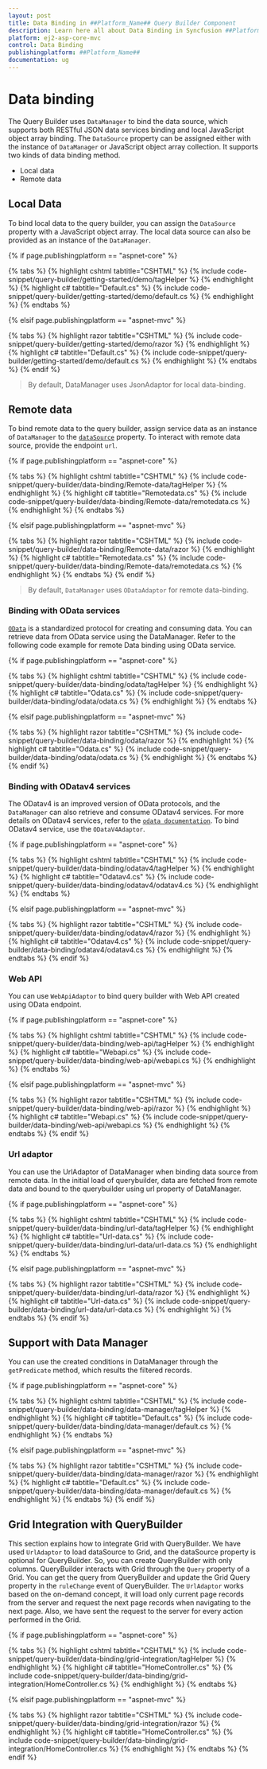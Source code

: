 ```yaml
---
layout: post
title: Data Binding in ##Platform_Name## Query Builder Component
description: Learn here all about Data Binding in Syncfusion ##Platform_Name## Query Builder component of Syncfusion Essential JS 2 and more.
platform: ej2-asp-core-mvc
control: Data Binding
publishingplatform: ##Platform_Name##
documentation: ug
---
```



# Data binding

The Query Builder uses `DataManager` to bind the data source, which supports both RESTful JSON data services binding and local JavaScript object array binding. The `DataSource` property can be assigned either with the instance of `DataManager` or JavaScript object array collection. It supports two kinds of data binding method.

* Local data
* Remote data

## Local Data

To bind local data to the query builder, you can assign the `DataSource` property with a JavaScript object array. The local data source can also be provided as an instance of the `DataManager`.

{% if page.publishingplatform == "aspnet-core" %}

{% tabs %}
{% highlight cshtml tabtitle="CSHTML" %}
{% include code-snippet/query-builder/getting-started/demo/tagHelper %}
{% endhighlight %}
{% highlight c# tabtitle="Default.cs" %}
{% include code-snippet/query-builder/getting-started/demo/default.cs %}
{% endhighlight %}
{% endtabs %}

{% elsif page.publishingplatform == "aspnet-mvc" %}

{% tabs %}
{% highlight razor tabtitle="CSHTML" %}
{% include code-snippet/query-builder/getting-started/demo/razor %}
{% endhighlight %}
{% highlight c# tabtitle="Default.cs" %}
{% include code-snippet/query-builder/getting-started/demo/default.cs %}
{% endhighlight %}
{% endtabs %}
{% endif %}



> By default, DataManager uses JsonAdaptor for local data-binding.

## Remote data

To bind remote  data to the query builder, assign service data as an instance of  `DataManager` to the [`dataSource`](https://ej2.syncfusion.com/documentation/api/query-builder/#datasource) property. To interact with remote data source, provide the endpoint `url`.

{% if page.publishingplatform == "aspnet-core" %}

{% tabs %}
{% highlight cshtml tabtitle="CSHTML" %}
{% include code-snippet/query-builder/data-binding/Remote-data/tagHelper %}
{% endhighlight %}
{% highlight c# tabtitle="Remotedata.cs" %}
{% include code-snippet/query-builder/data-binding/Remote-data/remotedata.cs %}
{% endhighlight %}
{% endtabs %}

{% elsif page.publishingplatform == "aspnet-mvc" %}

{% tabs %}
{% highlight razor tabtitle="CSHTML" %}
{% include code-snippet/query-builder/data-binding/Remote-data/razor %}
{% endhighlight %}
{% highlight c# tabtitle="Remotedata.cs" %}
{% include code-snippet/query-builder/data-binding/Remote-data/remotedata.cs %}
{% endhighlight %}
{% endtabs %}
{% endif %}



> By default, `DataManager` uses `ODataAdaptor` for remote data-binding.

### Binding with OData services

[`OData`](https://www.odata.org/documentation/odata-version-3-0/) is a standardized protocol for creating and consuming data. You can retrieve data from OData service using the DataManager. Refer to the following code example for remote Data binding using OData service.

{% if page.publishingplatform == "aspnet-core" %}

{% tabs %}
{% highlight cshtml tabtitle="CSHTML" %}
{% include code-snippet/query-builder/data-binding/odata/tagHelper %}
{% endhighlight %}
{% highlight c# tabtitle="Odata.cs" %}
{% include code-snippet/query-builder/data-binding/odata/odata.cs %}
{% endhighlight %}
{% endtabs %}

{% elsif page.publishingplatform == "aspnet-mvc" %}

{% tabs %}
{% highlight razor tabtitle="CSHTML" %}
{% include code-snippet/query-builder/data-binding/odata/razor %}
{% endhighlight %}
{% highlight c# tabtitle="Odata.cs" %}
{% include code-snippet/query-builder/data-binding/odata/odata.cs %}
{% endhighlight %}
{% endtabs %}
{% endif %}



### Binding with ODatav4 services

The ODatav4 is an improved version of OData protocols, and the `DataManager` can also retrieve and consume ODatav4 services. For more details on ODatav4 services, refer to the [`odata documentation`](http://docs.oasis-open.org/odata/odata/v4.0/errata03/os/complete/part1-protocol/odata-v4.0-errata03-os-part1-protocol-complete.html#_Toc453752197). To bind ODatav4 service, use the `ODataV4Adaptor`.

{% if page.publishingplatform == "aspnet-core" %}

{% tabs %}
{% highlight cshtml tabtitle="CSHTML" %}
{% include code-snippet/query-builder/data-binding/odatav4/tagHelper %}
{% endhighlight %}
{% highlight c# tabtitle="Odatav4.cs" %}
{% include code-snippet/query-builder/data-binding/odatav4/odatav4.cs %}
{% endhighlight %}
{% endtabs %}

{% elsif page.publishingplatform == "aspnet-mvc" %}

{% tabs %}
{% highlight razor tabtitle="CSHTML" %}
{% include code-snippet/query-builder/data-binding/odatav4/razor %}
{% endhighlight %}
{% highlight c# tabtitle="Odatav4.cs" %}
{% include code-snippet/query-builder/data-binding/odatav4/odatav4.cs %}
{% endhighlight %}
{% endtabs %}
{% endif %}



### Web API

You can use `WebApiAdaptor` to bind query builder with Web API created using OData endpoint.

{% if page.publishingplatform == "aspnet-core" %}

{% tabs %}
{% highlight cshtml tabtitle="CSHTML" %}
{% include code-snippet/query-builder/data-binding/web-api/tagHelper %}
{% endhighlight %}
{% highlight c# tabtitle="Webapi.cs" %}
{% include code-snippet/query-builder/data-binding/web-api/webapi.cs %}
{% endhighlight %}
{% endtabs %}

{% elsif page.publishingplatform == "aspnet-mvc" %}

{% tabs %}
{% highlight razor tabtitle="CSHTML" %}
{% include code-snippet/query-builder/data-binding/web-api/razor %}
{% endhighlight %}
{% highlight c# tabtitle="Webapi.cs" %}
{% include code-snippet/query-builder/data-binding/web-api/webapi.cs %}
{% endhighlight %}
{% endtabs %}
{% endif %}



### Url adaptor

You can use the UrlAdaptor of DataManager when binding data source from remote data. In the initial load of querybuilder, data are fetched from remote data and bound to the querybuilder using url property of DataManager.

{% if page.publishingplatform == "aspnet-core" %}

{% tabs %}
{% highlight cshtml tabtitle="CSHTML" %}
{% include code-snippet/query-builder/data-binding/url-data/tagHelper %}
{% endhighlight %}
{% highlight c# tabtitle="Url-data.cs" %}
{% include code-snippet/query-builder/data-binding/url-data/url-data.cs %}
{% endhighlight %}
{% endtabs %}

{% elsif page.publishingplatform == "aspnet-mvc" %}

{% tabs %}
{% highlight razor tabtitle="CSHTML" %}
{% include code-snippet/query-builder/data-binding/url-data/razor %}
{% endhighlight %}
{% highlight c# tabtitle="Url-data.cs" %}
{% include code-snippet/query-builder/data-binding/url-data/url-data.cs %}
{% endhighlight %}
{% endtabs %}
{% endif %}



## Support with Data Manager

You can use the created conditions in DataManager through the `getPredicate` method, which results the filtered records.

{% if page.publishingplatform == "aspnet-core" %}

{% tabs %}
{% highlight cshtml tabtitle="CSHTML" %}
{% include code-snippet/query-builder/data-binding/data-manager/tagHelper %}
{% endhighlight %}
{% highlight c# tabtitle="Default.cs" %}
{% include code-snippet/query-builder/data-binding/data-manager/default.cs %}
{% endhighlight %}
{% endtabs %}

{% elsif page.publishingplatform == "aspnet-mvc" %}

{% tabs %}
{% highlight razor tabtitle="CSHTML" %}
{% include code-snippet/query-builder/data-binding/data-manager/razor %}
{% endhighlight %}
{% highlight c# tabtitle="Default.cs" %}
{% include code-snippet/query-builder/data-binding/data-manager/default.cs %}
{% endhighlight %}
{% endtabs %}
{% endif %}



## Grid Integration with QueryBuilder

This section explains how to integrate Grid with QueryBuilder. We have used `UrlAdaptor` to load dataSource to Grid, and the dataSource property is optional for QueryBuilder. So, you can create QueryBuilder with only columns. QueryBuilder interacts with Grid through the `Query` property of a Grid. You can get the query from QueryBuilder and update the Grid Query property in the `ruleChange` event of QueryBuilder. The `UrlAdaptor` works based on the on-demand concept, it will load only current page records from the server and request the next page records when navigating to the next page. Also, we have sent the request to the server for every action performed in the Grid.

{% if page.publishingplatform == "aspnet-core" %}

{% tabs %}
{% highlight cshtml tabtitle="CSHTML" %}
{% include code-snippet/query-builder/data-binding/grid-integration/tagHelper %}
{% endhighlight %}
{% highlight c# tabtitle="HomeController.cs" %}
{% include code-snippet/query-builder/data-binding/grid-integration/HomeController.cs %}
{% endhighlight %}
{% endtabs %}

{% elsif page.publishingplatform == "aspnet-mvc" %}

{% tabs %}
{% highlight razor tabtitle="CSHTML" %}
{% include code-snippet/query-builder/data-binding/grid-integration/razor %}
{% endhighlight %}
{% highlight c# tabtitle="HomeController.cs" %}
{% include code-snippet/query-builder/data-binding/grid-integration/HomeController.cs %}
{% endhighlight %}
{% endtabs %}
{% endif %}

